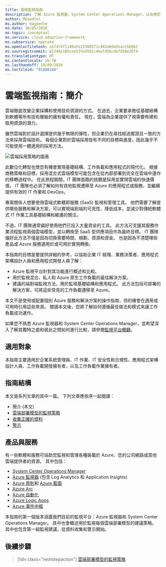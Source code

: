 ```yaml
---
title: 雲端監視指南
description: 了解 Azure 監視器、System Center Operations Manager，以及用於監視每個雲端部署模型的建議策略。
author: MGoedtel
ms.author: magoedte
ms.date: 10/05/2020
ms.topic: conceptual
ms.service: cloud-adoption-framework
ms.subservice: operate
ms.openlocfilehash: a1f474f1146afe21508571c402a0da91ac256062
ms.sourcegitcommit: 81246e185cee53fed591c4bafd56cde7d58e26f4
ms.translationtype: HT
ms.contentlocale: zh-TW
ms.lasthandoff: 10/09/2020
ms.locfileid: "91898160"
---
```

# <a name="cloud-monitoring-guide-introduction"></a>雲端監視指南：簡介

雲端徹底改變企業採購和使用技術資源的方式。 在過去，企業要承擔從基礎結構到軟體等所有技術層級的擁有權和責任。 現在，雲端為企業提供了視需要佈建和取用資源的潛力。

雖然雲端對於設計選擇提供幾乎無限的彈性，但企業仍在尋找經過實證且一致的方法來採用雲端技術。 每個企業對於雲端採用皆有不同的目標與進度，因此幾乎不可能使用一體適用的採用方法。

![雲端採用策略的圖表](./media/monitoring-management-guidance-cloud-and-on-premises/introduction-cloud-adoption.png)

此數位化轉型也使您有機會實現基礎結構、工作負載和應用程式的現代化。 根據商務策略和目標，採用混合式雲端模型可能包含在從內部部署到完全在雲端中運作的移轉過程中。 在此旅程期間，IT 團隊面臨的挑戰是採用並實現雲端的快速價值。 IT 團隊也必須了解如何有效地監視遷移至 Azure 的應用程式或服務，並繼續提供有效的 IT 作業和 DevOps。

專案關係人想要使用雲端式軟體即服務 (SaaS) 監視和管理工具。 他們需要了解提供哪些服務和解決方案，可以實現端到端的可見性、降低成本，並減少對傳統軟體式 IT 作業工具基礎結構和維護的關注。

不過，IT 團隊通常偏好使用他們已投入大量資金的工具。 此方法可支援其服務作業流程監視兩個雲端模型，並以轉換至 SaaS 型供應項目作為最終目標。 IT 團隊偏好此方法不僅是因為切換需要時間、規劃、資源和資金。 也是因為不清楚哪些產品或 Azure 服務適用於或可用於實現轉換。

本指南的目標是要提供詳細的參考，以協助企業 IT 經理、業務決策者、應用程式架構設計人員和應用程式開發人員了解：

- Azure 監視平台針對其功能進行概述和比較。
- 用於監視混合、私人和 Azure 原生工作負載的最佳解決方案。
- 建議的端對端監視方法，用於監視基礎結構和應用程式。 此方法包括可部署的解決方案，可將這些常見的工作負載遷移至 Azure。

本文不是使用或配置個別 Azure 服務和解決方案的操作指南，但的確會在適用或可用時引用這些來源。 閱讀本文後，您將了解如何遵循最佳做法和模式來讓工作負載成功運作。

如果您不熟悉 Azure 監視器和 System Center Operations Manager，並希望深入了解其獨特之處和彼此之間如何進行比較，請參閱[監視平台概觀](./platform-overview.md)。

## <a name="audience"></a>適用對象

本指南主要適用於企業系統管理員、IT 作業、IT 安全性和合規性、應用程式架構設計人員、工作負載開發擁有者，以及工作負載作業擁有者。

## <a name="how-this-guide-is-structured"></a>指南結構

本文是系列文章的其中一篇。 下列文章應依序一起閱讀：

- 簡介 (本文)
- [雲端部署模型的監視策略](./cloud-models-monitor-overview.md)
- [收集正確的資料](./data-collection.md)
- [警示](./alerting.md)

## <a name="products-and-services"></a>產品與服務

有一些軟體和服務可協助您監視和管理各種裝載於 Azure、您的公司網路或其他雲端提供者的資源。 其中包括：

- [System Center Operations Manager](/system-center/scom/welcome)
- [Azure 監視器](/azure-monitor/overview) (包含 Log Analytics 和 Application Insights)
- [Azure 原則](/governance/policy/overview)和 [Azure 藍圖](/governance/blueprints/overview)
- [Azure Arc](/azure-arc/overview)
- [Azure 自動化](/automation/automation-intro)
- [Azure Logic Apps](/logic-apps/logic-apps-overview)
- [Azure 事件中樞](/event-hubs/event-hubs-about)

本指南的第一個版本涵蓋我們目前的監視平台：Azure 監視器和 System Center Operations Manager。 其中也會概述用於監視每個雲端部署模型的建議策略。 其中也包含第一組監視建議，從資料收集和警示開始。

## <a name="next-steps"></a>後續步驟

> [!div class="nextstepaction"]
> [雲端部署模型的監視策略](./cloud-models-monitor-overview.md)
